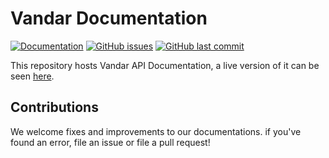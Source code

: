 # Vandar Documentation
[![Documentation](https://img.shields.io/badge/Documentation-Latest-brightgreen)](https://docs.vandar.io)
[![GitHub issues](https://img.shields.io/github/issues/vandarpay/docs)](https://github.com/vandarpay/docs/issues)
[![GitHub last commit](https://img.shields.io/github/last-commit/vandarpay/docs)](https://github.com/vandarpay/docs/commits/master)

This repository hosts Vandar API Documentation, a live version of it can be seen [here](https://docs.vandar.io).

## Contributions
We welcome fixes and improvements to our documentations. if you've found an error, file an issue or file a pull request!
